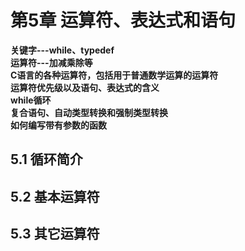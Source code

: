 # 第5章 运算符、表达式和语句 
**关键字---while、typedef**  
**运算符---加减乘除等**  
**C语言的各种运算符，包括用于普通数学运算的运算符**  
**运算符优先级以及语句、表达式的含义**  
**while循环**  
**复合语句、自动类型转换和强制类型转换**  
**如何编写带有参数的函数**  
## 5.1 循环简介
## 5.2 基本运算符
## 5.3 其它运算符
